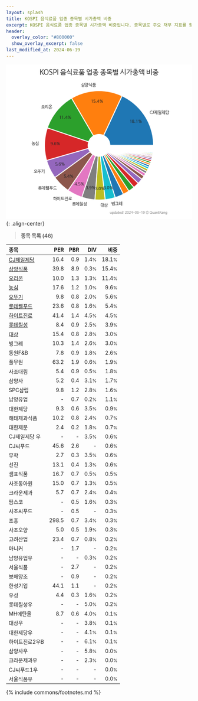 ```yaml
---
layout: splash
title: KOSPI 음식료품 업종 종목별 시가총액 비중
excerpt: KOSPI 음식료품 업종 종목별 시가총액 비중입니다. 종목별로 주요 재무 지표를 함께 표시합니다.
header:
  overlay_color: "#800000"
  show_overlay_excerpt: false
last_modified_at: 2024-06-19
---
```



![KOSPI 음식료품 업종 종목별 시가총액 비중](/stats/sector/images/kospi_업종_음식료품_종목.png){: .align-center}


> **종목 목록 (46)**<a id="list"></a>

| **종목** | **PER** | **PBR** | **DIV** | **비중** |
| :------- | ------: | ------: | ------: | -------: |
| [CJ제일제당](/097950/) | 16.4 | 0.9 | 1.4<small>%</small> | 18.1<small>%</small> |
| [삼양식품](/003230/) | 39.8 | 8.9 | 0.3<small>%</small> | 15.4<small>%</small> |
| [오리온](/271560/) | 10.0 | 1.3 | 1.3<small>%</small> | 11.4<small>%</small> |
| [농심](/004370/) | 17.6 | 1.2 | 1.0<small>%</small> | 9.6<small>%</small> |
| [오뚜기](/007310/) | 9.8 | 0.8 | 2.0<small>%</small> | 5.6<small>%</small> |
| [롯데웰푸드](/280360/) | 23.6 | 0.8 | 1.6<small>%</small> | 5.4<small>%</small> |
| [하이트진로](/000080/) | 41.4 | 1.4 | 4.5<small>%</small> | 4.5<small>%</small> |
| [롯데칠성](/005300/) | 8.4 | 0.9 | 2.5<small>%</small> | 3.9<small>%</small> |
| [대상](/001680/) | 15.4 | 0.8 | 2.8<small>%</small> | 3.0<small>%</small> |
| 빙그레 | 10.3 | 1.4 | 2.6<small>%</small> | 3.0<small>%</small> |
| 동원F&B | 7.8 | 0.9 | 1.8<small>%</small> | 2.6<small>%</small> |
| 풀무원 | 63.2 | 1.9 | 0.6<small>%</small> | 1.9<small>%</small> |
| 사조대림 | 5.4 | 0.9 | 0.5<small>%</small> | 1.8<small>%</small> |
| 삼양사 | 5.2 | 0.4 | 3.1<small>%</small> | 1.7<small>%</small> |
| SPC삼립 | 9.8 | 1.2 | 2.8<small>%</small> | 1.6<small>%</small> |
| 남양유업 | - | 0.7 | 0.2<small>%</small> | 1.1<small>%</small> |
| 대한제당 | 9.3 | 0.6 | 3.5<small>%</small> | 0.9<small>%</small> |
| 해태제과식품 | 10.2 | 0.8 | 2.4<small>%</small> | 0.7<small>%</small> |
| 대한제분 | 2.4 | 0.2 | 1.8<small>%</small> | 0.7<small>%</small> |
| CJ제일제당 우 | - | - | 3.5<small>%</small> | 0.6<small>%</small> |
| CJ씨푸드 | 45.6 | 2.6 | - | 0.6<small>%</small> |
| 무학 | 2.7 | 0.3 | 3.5<small>%</small> | 0.6<small>%</small> |
| 선진 | 13.1 | 0.4 | 1.3<small>%</small> | 0.6<small>%</small> |
| 샘표식품 | 16.7 | 0.7 | 0.5<small>%</small> | 0.5<small>%</small> |
| 사조동아원 | 15.0 | 0.7 | 1.3<small>%</small> | 0.5<small>%</small> |
| 크라운제과 | 5.7 | 0.7 | 2.4<small>%</small> | 0.4<small>%</small> |
| 팜스코 | - | 0.5 | 1.6<small>%</small> | 0.3<small>%</small> |
| 사조씨푸드 | - | 0.5 | - | 0.3<small>%</small> |
| 조흥 | 298.5 | 0.7 | 3.4<small>%</small> | 0.3<small>%</small> |
| 사조오양 | 5.0 | 0.5 | 1.9<small>%</small> | 0.3<small>%</small> |
| 고려산업 | 23.4 | 0.7 | 0.8<small>%</small> | 0.2<small>%</small> |
| 마니커 | - | 1.7 | - | 0.2<small>%</small> |
| 남양유업우 | - | - | 0.3<small>%</small> | 0.2<small>%</small> |
| 서울식품 | - | 2.7 | - | 0.2<small>%</small> |
| 보해양조 | - | 0.9 | - | 0.2<small>%</small> |
| 한성기업 | 44.1 | 1.1 | - | 0.2<small>%</small> |
| 우성 | 4.4 | 0.3 | 1.6<small>%</small> | 0.2<small>%</small> |
| 롯데칠성우 | - | - | 5.0<small>%</small> | 0.2<small>%</small> |
| MH에탄올 | 8.7 | 0.6 | 4.0<small>%</small> | 0.1<small>%</small> |
| 대상우 | - | - | 3.8<small>%</small> | 0.1<small>%</small> |
| 대한제당우 | - | - | 4.1<small>%</small> | 0.1<small>%</small> |
| 하이트진로2우B | - | - | 6.1<small>%</small> | 0.1<small>%</small> |
| 삼양사우 | - | - | 5.8<small>%</small> | 0.0<small>%</small> |
| 크라운제과우 | - | - | 2.3<small>%</small> | 0.0<small>%</small> |
| CJ씨푸드1우 | - | - | - | 0.0<small>%</small> |
| 서울식품우 | - | - | - | 0.0<small>%</small> |

{% include commons/footnotes.md %}